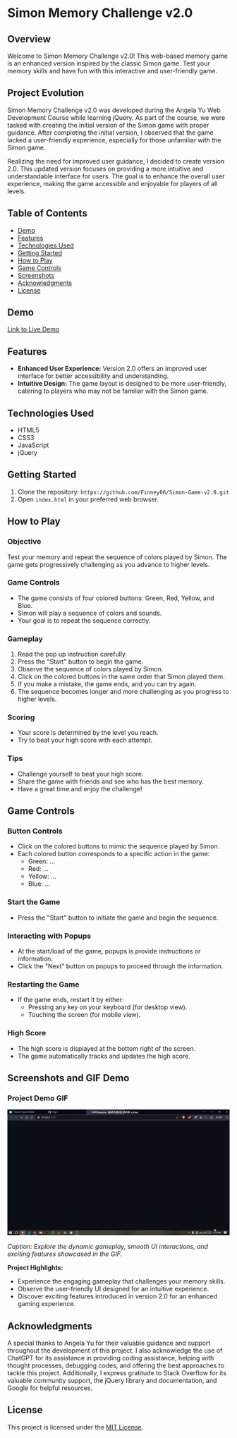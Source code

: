 # Simon Memory Challenge v2.0

## Overview
Welcome to Simon Memory Challenge v2.0! This web-based memory game is an enhanced version inspired by the classic Simon game. Test your memory skills and have fun with this interactive and user-friendly game.

## Project Evolution
Simon Memory Challenge v2.0 was developed during the Angela Yu Web Development Course while learning jQuery. As part of the course, we were tasked with creating the initial version of the Simon game with proper guidance. After completing the initial version, I observed that the game lacked a user-friendly experience, especially for those unfamiliar with the Simon game.

Realizing the need for improved user guidance, I decided to create version 2.0. This updated version focuses on providing a more intuitive and understandable interface for users. The goal is to enhance the overall user experience, making the game accessible and enjoyable for players of all levels.

## Table of Contents
- [Demo](#demo)
- [Features](#features)
- [Technologies Used](#technologies-used)
- [Getting Started](#getting-started)
- [How to Play](#how-to-play)
- [Game Controls](#game-controls)
- [Screenshots](#screenshots)
- [Acknowledgments](#acknowledgments)
- [License](#license)

## Demo
[Link to Live Demo](https://finney06.github.io/Simon-Game-v2.0/)

## Features
- **Enhanced User Experience:** Version 2.0 offers an improved user interface for better accessibility and understanding.
- **Intuitive Design:** The game layout is designed to be more user-friendly, catering to players who may not be familiar with the Simon game.

## Technologies Used
- HTML5
- CSS3
- JavaScript
- jQuery

## Getting Started
1. Clone the repository: `https://github.com/Finney06/Simon-Game-v2.0.git`
2. Open `index.html` in your preferred web browser.

## How to Play

### Objective
Test your memory and repeat the sequence of colors played by Simon. The game gets progressively challenging as you advance to higher levels.

### Game Controls
- The game consists of four colored buttons: Green, Red, Yellow, and Blue.
- Simon will play a sequence of colors and sounds.
- Your goal is to repeat the sequence correctly.

### Gameplay
1. Read the pop up instruction carefully.
2. Press the "Start" button to begin the game.
3. Observe the sequence of colors played by Simon.
4. Click on the colored buttons in the same order that Simon played them.
5. If you make a mistake, the game ends, and you can try again.
6. The sequence becomes longer and more challenging as you progress to higher levels.

### Scoring
- Your score is determined by the level you reach.
- Try to beat your high score with each attempt.

### Tips
- Challenge yourself to beat your high score.
- Share the game with friends and see who has the best memory.
- Have a great time and enjoy the challenge!


## Game Controls

### Button Controls
- Click on the colored buttons to mimic the sequence played by Simon.
- Each colored button corresponds to a specific action in the game:
  - Green: ...
  - Red: ...
  - Yellow: ...
  - Blue: ...

### Start the Game
- Press the "Start" button to initiate the game and begin the sequence.

### Interacting with Popups
- At the start/load of the game, popups is provide instructions or information.
- Click the "Next" button on popups to proceed through the information.

### Restarting the Game
- If the game ends, restart it by either:
  - Pressing any key on your keyboard (for desktop view).
  - Touching the screen (for mobile view).

### High Score
- The high score is displayed at the bottom right of the screen.
- The game automatically tracks and updates the high score.

## Screenshots and GIF Demo

### Project Demo GIF
![Project Demo GIF](Images/video.gif)

*Caption: Explore the dynamic gameplay, smooth UI interactions, and exciting features showcased in the GIF.*

**Project Highlights:**
- Experience the engaging gameplay that challenges your memory skills.
- Observe the user-friendly UI designed for an intuitive experience.
- Discover exciting features introduced in version 2.0 for an enhanced gaming experience.


## Acknowledgments
A special thanks to Angela Yu for their valuable guidance and support throughout the development of this project. I also acknowledge the use of ChatGPT for its assistance in providing coding assistance, helping with thought processes, debugging codes, and offering the best approaches to tackle this project. Additionally, I express gratitude to Stack Overflow for its valuable community support, the jQuery library and documentation, and Google for helpful resources.

## License
This project is licensed under the [MIT License](LICENSE).


